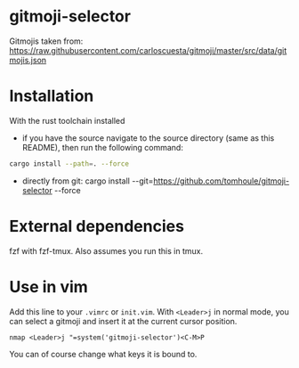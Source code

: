 # gitmoji-selector

Gitmojis taken from: https://raw.githubusercontent.com/carloscuesta/gitmoji/master/src/data/gitmojis.json

# Installation

With the rust toolchain installed

- if you have the source navigate to the source directory (same as this
  README), then run the following command:

```sh
cargo install --path=. --force
```

- directly from git: cargo install --git=https://github.com/tomhoule/gitmoji-selector --force

# External dependencies

fzf with fzf-tmux. Also assumes you run this in tmux.

# Use in vim

Add this line to your `.vimrc` or `init.vim`. With `<Leader>j` in normal mode,
you can select a gitmoji and insert it at the current cursor position.

```vimscript
nmap <Leader>j "=system('gitmoji-selector')<C-M>P
```

You can of course change what keys it is bound to.
